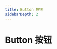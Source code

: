 ```yaml
---
title: Button 按钮
sidebarDepth: 2
---
```

# Button 按钮

<ClientOnly>
  <button-demo></button-demo>
</ClientOnly>
